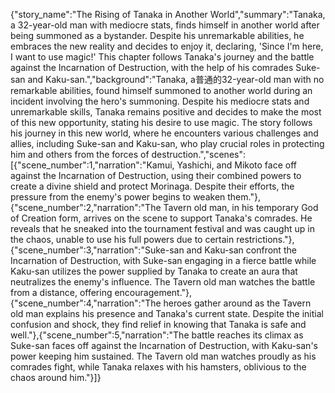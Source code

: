 {"story_name":"The Rising of Tanaka in Another World","summary":"Tanaka, a 32-year-old man with mediocre stats, finds himself in another world after being summoned as a bystander. Despite his unremarkable abilities, he embraces the new reality and decides to enjoy it, declaring, 'Since I'm here, I want to use magic!' This chapter follows Tanaka's journey and the battle against the Incarnation of Destruction, with the help of his comrades Suke-san and Kaku-san.","background":"Tanaka, a普通的32-year-old man with no remarkable abilities, found himself summoned to another world during an incident involving the hero's summoning. Despite his mediocre stats and unremarkable skills, Tanaka remains positive and decides to make the most of this new opportunity, stating his desire to use magic. The story follows his journey in this new world, where he encounters various challenges and allies, including Suke-san and Kaku-san, who play crucial roles in protecting him and others from the forces of destruction.","scenes":[{"scene_number":1,"narration":"Kamui, Yashichi, and Mikoto face off against the Incarnation of Destruction, using their combined powers to create a divine shield and protect Morinaga. Despite their efforts, the pressure from the enemy's power begins to weaken them."},{"scene_number":2,"narration":"The Tavern old man, in his temporary God of Creation form, arrives on the scene to support Tanaka's comrades. He reveals that he sneaked into the tournament festival and was caught up in the chaos, unable to use his full powers due to certain restrictions."},{"scene_number":3,"narration":"Suke-san and Kaku-san confront the Incarnation of Destruction, with Suke-san engaging in a fierce battle while Kaku-san utilizes the power supplied by Tanaka to create an aura that neutralizes the enemy's influence. The Tavern old man watches the battle from a distance, offering encouragement."},{"scene_number":4,"narration":"The heroes gather around as the Tavern old man explains his presence and Tanaka's current state. Despite the initial confusion and shock, they find relief in knowing that Tanaka is safe and well."},{"scene_number":5,"narration":"The battle reaches its climax as Suke-san faces off against the Incarnation of Destruction, with Kaku-san's power keeping him sustained. The Tavern old man watches proudly as his comrades fight, while Tanaka relaxes with his hamsters, oblivious to the chaos around him."}]}